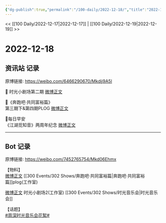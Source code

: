 ```yaml
---
{"dg-publish":true,"permalink":"/100-daily/2022-12-18/","title":"2022-12-18"}
---
```



<< [[100 Daily/2022-12-17\|2022-12-17]] | [[100 Daily/2022-12-19\|2022-12-19]] >>

# 2022-12-18

## 资讯站 记录

原博链接: https://weibo.com/6466290670/Mkdij9A5l

🌟 时光小剧场第二期 [微博正文](https://m.weibo.cn/6466290670/4848122033088002)

🌟《奔跑吧·共同富裕篇》  
第三期下&第四期PLOG [微博正文](https://m.weibo.cn/6466290670/4848034553006419)

🌟每日早安  
《江湖觅知音》两周年纪念 [微博正文](https://m.weibo.cn/6466290670/4847942265739172)

---
## Bot 记录

原博链接: https://weibo.com/7452765754/Mkd06Ehmx

【物料】  
[微博正文](https://weibo.com/detail/4848027832944329) [[300 Events/302 Shows/奔跑吧·共同富裕篇\|奔跑吧·共同富裕篇]]plog(工作室)

[微博正文](https://weibo.com/detail/4848120292445967) 时光小剧场2(工作室) [[300 Events/302 Shows/时光音乐会\|时光音乐会]]

【话题】  
[#周深时光音乐会花絮#](https://s.weibo.com/weibo?q=%23%E5%91%A8%E6%B7%B1%E6%97%B6%E5%85%89%E9%9F%B3%E4%B9%90%E4%BC%9A%E8%8A%B1%E7%B5%AE%23)
